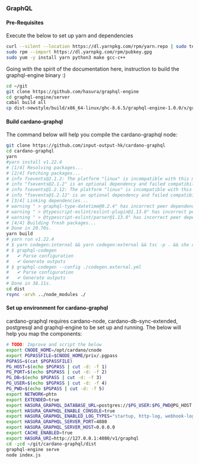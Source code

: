 ### GraphQL

#### Pre-Requisites

Execute the below to set up yarn and dependencies
``` bash
curl --silent --location https://dl.yarnpkg.com/rpm/yarn.repo | sudo tee /etc/yum.repos.d/yarn.repo
sudo rpm --import https://dl.yarnpkg.com/rpm/pubkey.gpg
sudo yum -y install yarn python3 make gcc-c++
```

Going with the spirit of the documentation here, instruction to build the graphql-engine binary :)
``` bash
cd ~/git
git clone https://github.com/hasura/graphql-engine
cd graphql-engine/server
cabal build all
cp dist-newstyle/build/x86_64-linux/ghc-8.6.5/graphql-engine-1.0.0/x/graphql-engine/opt/build/graphql-engine/graphql-engine ~/.local/bin
```

#### Build cardano-graphql

The command below will help you compile the cardano-graphql node:
``` bash
git clone https://github.com/input-output-hk/cardano-graphql
cd cardano-graphql
yarn
#yarn install v1.22.4
# [1/4] Resolving packages...
# [2/4] Fetching packages...
# info fsevents@2.1.2: The platform "linux" is incompatible with this module.
# info "fsevents@2.1.2" is an optional dependency and failed compatibility check. Excluding it from installation.
# info fsevents@1.2.12: The platform "linux" is incompatible with this module.
# info "fsevents@1.2.12" is an optional dependency and failed compatibility check. Excluding it from installation.
# [3/4] Linking dependencies...
# warning " > graphql-type-datetime@0.2.4" has incorrect peer dependency "graphql@^0.13.2".
# warning " > @typescript-eslint/eslint-plugin@1.13.0" has incorrect peer dependency "eslint@^5.0.0".
# warning " > @typescript-eslint/parser@1.13.0" has incorrect peer dependency "eslint@^5.0.0".
# [4/4] Building fresh packages...
# Done in 20.70s.
yarn build
# yarn run v1.22.4
# $ yarn codegen:internal && yarn codegen:external && tsc -p . && shx cp src/schema.graphql dist/
# $ graphql-codegen
#   ✔ Parse configuration
#   ✔ Generate outputs
# $ graphql-codegen --config ./codegen.external.yml
#   ✔ Parse configuration
#   ✔ Generate outputs
# Done in 38.11s.
cd dist
rsync -arvh ../node_modules ./
```

#### Set up environment for cardano-graphql

cardano-graphql requires cardano-node, cardano-db-sync-extended, postgresql and graphql-engine to be set up and running.
The below will help you map the components:
``` bash
# TODO: Improve and script the below
export CNODE_HOME=/opt/cardano/cnode
export PGPASSFILE=$CNODE_HOME/priv/.pgpass
PGPASS=$(cat $PGPASSFILE)
PG_HOST=$(echo $PGPASS | cut -d: -f 1)
PG_PORT=$(echo $PGPASS | cut -d: -f 2)
PG_DB=$(echo $PGPASS | cut -d: -f 3)
PG_USER=$(echo $PGPASS | cut -d: -f 4)
PG_PWD=$(echo $PGPASS | cut -d: -f 5)
export NETWORK=phtn
export EXTENDED=true
export HASURA_GRAPHQL_DATABASE_URL=postgres://$PG_USER:$PG_PWD@PG_HOST:$PG_PORT/$PG_DB)
export HASURA_GRAPHQL_ENABLE_CONSOLE=true
export HASURA_GRAPHQL_ENABLED_LOG_TYPES="startup, http-log, webhook-log, websocket-log, query-log"
export HASURA_GRAPHQL_SERVER_PORT=4080
export HASURA_GRAPHQL_SERVER_HOST=0.0.0.0
export CACHE_ENABLED=true
export HASURA_URI=http://127.0.0.1:4080/v1/graphql
cd -;cd ~/git/cardano-graphql/dist
graphql-engine serve
node index.js
```
